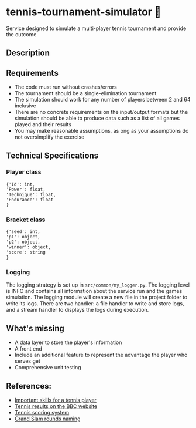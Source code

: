 # tennis-tournament-simulator :tennis:
Service designed to simulate a multi-player tennis tournament and provide the outcome

## Description



## Requirements
- The code must run without crashes/errors
- The tournament should be a single-elimination tournament
- The simulation should work for any number of players between 2 and 64 inclusive
- There are no concrete requirements on the input/output formats but the simulation should be able
to produce data such as a list of all games played and their results
- You may make reasonable assumptions, as ong as your assumptions do not oversimplify the exercise


## Technical Specifications

### Player class
```
{'Id': int,
'Power': float,
'Technique': float,
'Endurance': float
}
```

### Bracket class
```
{'seed': int,
'p1': object,
'p2': object,
'winner': object,
'score': string
}
```

### Logging
The logging strategy is set up in `src/common/my_logger.py`. The logging level is INFO and contains all information
about the service run and the games simulation. The logging module will create a new file in the project folder to write
its logs. There are two handler: a file handler to write and store logs, and a stream handler to displays the logs
during execution.


## What's missing
- A data layer to store the player's information
- A front end
- Include an additional feature to represent the advantage the player who serves get
- Comprehensive unit testing


## References:
- [Important skills for a tennis player](https://tennisfiles.com/8-critical-tennis-skills-how-test-them/)
- [Tennis results on the BBC website](https://www.bbc.co.uk/sport/tennis/results)
- [Tennis scoring system](https://www.onlinetennisinstruction.com/tennisscoring/)
- [Grand Slam rounds naming](https://en.wikipedia.org/wiki/Single-elimination_tournament)
